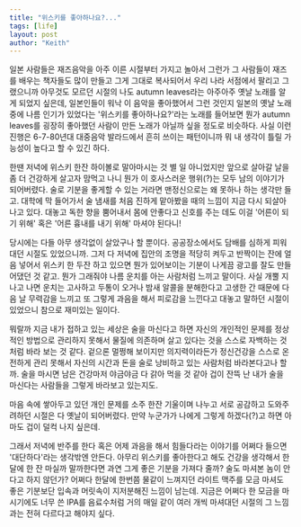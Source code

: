 ```yaml
---
title: "위스키를 좋아하나요?..."
tags: [life]
layout: post
author: "Keith"
---
```


일본 사람들은 재즈음악을 아주 이른 시절부터 가지고 놀아서 그런가 그 사람들이 재즈를 배우는 책자들도 많이 만들고 그게 그대로 복사되어서 우리 나라 서점에서 팔리고 그랬으니까 아무것도 모르던 시절의 나도 autumn leaves라는 아주아주 옛날 노래를 알게 되었지 싶은데, 일본인들이 워낙 이 음악을 좋아했어서 그런 것인지 일본의 옛날 노래 중에 나름 인기가 있었다는 '위스키를 좋아하나요?'라는 노래를 들어보면 뭔가 autumn leaves를 굉장히 좋아했던 사람이 만든 노래가 아닐까 싶을 정도로 비슷하다. 사실 이런 진행은 6-7-80년대 대중음악 발라드에서 흔히 쓰이는 패턴이니까 뭐 내 생각이 틀릴 가능성이 높다고 할 수 있긴 하다.

한땐 저녁에 위스키 한잔 하이볼로 말아마시는 것 별 일 아니었지만 앞으로 살아갈 날을 좀 더 건강하게 살고자 맘먹고 나니 뭔가 이 호사스러운 행위(?)는 모두 남의 이야기가 되어버렸다. 술로 기분을 좋게할 수 있는 거라면 맨정신으로는 왜 못하나 하는 생각만 들고. 대학에 막 들어가서 술 냄새를 처음 진하게 맡아봤을 때의 느낌이 지금 다시 되살아나고 있다. 대놓고 독한 향을 뿜어내서 몸에 안좋다고 신호를 주는 데도 이걸 '어른이 되기 위해' 혹은 '어른 흉내를 내기 위해' 마셔야 된다니!

당시에는 다들 아무 생각없이 살았구나 할 뿐이다. 공공장소에서도 담배를 심하게 피워대던 시절도 있었으니까. 그저 다 저녁에 집안의 조명을 적당히 켜두고 반짝이는 잔에 얼음 넣어서 위스키 한 두잔 하고 있으면 뭔가 있어보이는 기분이 나게끔 광고를 잘도 만들어댔던 것 같고. 뭔가 그래줘야 나름 운치를 아는 사람처럼 느끼고 말이다. 사실 개뿔 지나고 나면 운치는 고사하고 두통이 오거나 밤새 알콜을 분해한다고 고생한 간 때문에 다음 날 무력감을 느끼고 또 그렇게 과음을 해서 피로감을 느낀다고 대놓고 말하던 시절이 있었으니 참으로 재미있는 일이다. 

뭐랄까 지금 내가 접하고 있는 세상은 술을 마신다고 하면 자신의 개인적인 문제를 정상적인 방법으로 관리하지 못해서 물질에 의존하며 살고 있다는 것을 스스로 자백하는 것처럼 바라 보는 것 같다. 겉으론 멀쩡해 보이지만 의지력이라든가 정신건강을 스스로 온전하게 관리 못해서 자신의 시간과 돈을 술로 낭비하고 있는 사람처럼 바라본다고나 할까. 술을 마시면 남은 건강마저 야금야금 다 갉아 먹을 것 같아 겁이 잔뜩 난 내가 술을 마신다는 사람들을 그렇게 바라보고 있는지도.

마음 속에 쌓아두고 있던 개인 문제를 소주 한잔 기울이며 나누고 서로 공감하고 도와주려하던 시절은 다 옛날이 되어버렸다. 만약 누군가가 나에게 그렇게 하겠다(?)고 하면 아마도 겁이 덜컥 나지 싶은데. 

그래서 저녁에 반주를 한다 혹은 어제 과음을 해서 힘들다라는 이야기를 어쩌다 들으면 '대단하다'라는 생각밖엔 안든다. 아무리 위스키를 좋아한다고 해도 건강을 생각해서 한달에 한 잔 마실까 말까한다면 과연 그게 좋은 기분을 가져다 줄까? 술도 마셔본 놈이 안다고 하지 않던가? 어쩌다 한달에 한번쯤 물같이 느껴지던 라이트 맥주를 모금 마셔도 좋은 기분보단 입속과 머릿속이 지저분해진 느낌이 남는데. 지금은 어쩌다 한 모금을 마시기에도 너무 쓴 IPA를 음료수처럼 거의 매일 같이 여러 개씩 마셔대던 시절의 그 느낌과는 전혀 다르다고 해야지 싶다. 